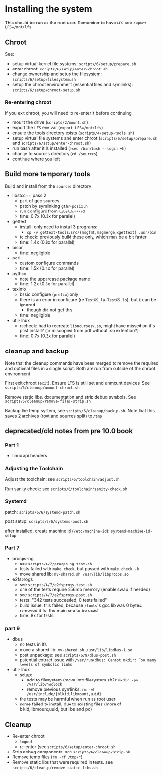 # Installing the system

This should be run as the root user. Remember to have `LFS` set: `export LFS=/mnt/lfs`

## Chroot

See:

- setup virtual kernel file systems: `scripts/6/setup/prepare.sh`
- enter chroot: `scripts/6/setup/enter-chroot.sh`
- change ownership and setup the filesystem: `scripts/6/setup/filesystem.sh`
- setup the chroot environment (essential files and symlinks): `scripts/6/setup/chroot-setup.sh`

### Re-entering chroot

If you exit chroot, you will need to re-enter it before continuing

- mount the drive (`scripts/2/mount.sh`)
- export the `LFS` env var (`export LFS=/mnt/lfs`)
- ensure the tools directory exists (`scripts/4/setup-tools.sh`)
- setup virtual file systems and enter chroot (`scripts/6/setup/prepare.sh` and `scripts/6/setup/enter-chroot.sh`)
- run bash after it is installed (`exec /bin/bash --login +h`)
- change to sources directory (`cd /sources`)
- continue where you left

## Build more temporary tools

Build and install from the `sources` directory

- libstdc++ pass 2
    - part of gcc sources
    - patch by symlinking `gthr-posix.h`
    - run configure from `libstdc++-v3`
    - time: 0.7x (0.2x for parallel)
- gettext
    - install: only need to install 3 programs:
        - `cp -v gettext-tools/src/{msgfmt,msgmerge,xgettext} /usr/bin`
    - to check: previously build these only, which may be a bit faster
    - time: 1.4x (0.8x for parallel)
- bison
    - time: negligible
- perl
    - custom configure commands
    - time: 1.5x (0.4x for parallel)
- python
    - note the uppercase package name
    - time: 1.2x (0.3x for parallel)
- texinfo
    - basic configure (`prefix`) only
    - there is an error in configure (re `TestXS_la-TestXS.lo`), but it can be ignored
        - though did not get this
    - time: negligible
- util-linux
    - recheck: had to recreate `libncursesw.so`, might have missed on it's post install? (or miscopied from pdf without .so extention?)
    - time: 0.7x (0.2x for parallel)

## cleanup and backup

Note that the cleanup commands have been merged to remove the required and optional files in a single script. Both are run from outside of the chroot environment

First exit chroot (`exit`). Ensure LFS is still set and unmount devices. See `scripts/6/cleanup/umount-chroot.sh`

Remove static libs, documentation and strip debug symbols. See `scripts/6/cleanup/remove-files-strip.sh`

Backup the temp system, see `scripts/6/cleanup/backup.sh`. Note that this saves 2 archives (root and sources split) to `/tmp`

## deprecated/old notes from pre 10.0 book

### Part 1

- linux api headers

### Adjusting the Toolchain

Adjust the toolchain: see `scripts/6/toolchain/adjust.sh`

Run sanity check: see `scripts/6/toolchain/sanity-check.sh`

### Systemd

patch: `scripts/6/6/systemd-patch.sh`

post setup: `scripts/6/6/systemd-post.sh`

after installed, create machine id (`/etc/machine-id`): `systemd-machine-id-setup`

### Part 7

- procps-ng
    - see `scripts/6/7/procps-ng-test.sh`
    - tests failed with `make check`, but passed with `make check -k`
    - move shared lib: `mv-shared.sh /usr/lib/libprocps.so`
- e2fsprogs
    - see `scripts/6/7/e2fsprogs-test.sh`
    - one of the tests require 256mb memory (enable swap if needed)
    - see `scripts/6/7/e2fsprogs-post.sh`
    - tests: "342 tests succeeded, 0 tests failed"
    - build issue: this failed, because `/tools`'s gcc lib was 0 bytes. removed it for the main one to be used
    - time: 8x for tests

### part 9

- dbus
    - no tests in lfs
    - move a shared lib: `mv-shared.sh /usr/lib/libdbus-1.so`
    - post unpackage: see `scripts/6/9/dbus-post.sh`
    - potential extract issue with `/var/run/dbus: Cannot mkdir: Too many levels of symbolic links`
- util-linux
    - setup:
        - add to filesystem (move into filesystem.sh?): `mkdir -pv /var/lib/hwclock`
        - remove previous symlinks: `rm -vf /usr/include/{blkid,libmount,uuid}`
    - the tests may be harmful when run as root user
    - some failed to install, due to existing files (more of blkid,libmount,uuid, but libs and pc)

## Cleanup

- Re-enter chroot
    - `logout`
    - re-enter (see `scripts/6/setup/enter-chroot.sh`)
- Strip debug components. see `scripts/6/cleanup/strip.sh`
- Remove temp files (`rm -rf /tmp/*`)
- Remove static libs that were required in tests. see `scripts/6/cleanup/remove-static-libs.sh`
